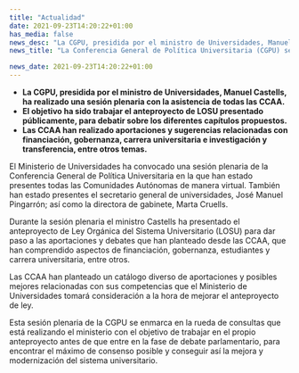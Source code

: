 ```yaml
---
title: "Actualidad"   
date: 2021-09-23T14:20:22+01:00
has_media: false
news_desc: "La CGPU, presidida por el ministro de Universidades, Manuel Castells, ha realizado una sesión plenaria con la asistencia de todas las CCAA. El objetivo ha sido trabajar el anteproyecto de LOSU presentado públicamente, para debatir sobre los diferentes capítulos propuestos. Las CCAA han realizado aportaciones y sugerencias relacionadas con financiación, gobernanza, carrera universitaria e investigación y trans-ferencia, entre otros temas."
news_title: "La Conferencia General de Política Universitaria (CGPU) se ha reunido hoy para discutir el anteproyecto de Ley Orgánica del Sistema Universitario"

news_date: 2021-09-23T14:20:22+01:00
---
```

<ul>
<li><b>La CGPU, presidida por el ministro de Universidades, Manuel Castells, ha realizado una sesi&oacute;n plenaria con la asistencia de todas las CCAA.</b></li>
<li><b>El objetivo ha sido trabajar el anteproyecto de LOSU presentado p&uacute;blicamente, para debatir sobre los diferentes cap&iacute;tulos propuestos.</b></li>
<li><b>Las CCAA han realizado aportaciones y sugerencias relacionadas con financiaci&oacute;n, gobernanza, carrera universitaria e investigaci&oacute;n y transferencia, entre otros temas.</b></li>
</ul>
<p>El Ministerio de Universidades ha convocado una sesi&oacute;n plenaria de la Conferencia General de Pol&iacute;tica Universitaria en la que han estado presentes todas las Comunidades Aut&oacute;nomas de manera virtual. Tambi&eacute;n han estado presentes el secretario general de universidades, Jos&eacute; Manuel Pingarr&oacute;n; as&iacute; como la directora de gabinete, Marta Cruells.</p>
<p>Durante la sesi&oacute;n plenaria el ministro Castells ha presentado el anteproyecto de Ley Org&aacute;nica del Sistema Universitario (LOSU) para dar paso a las aportaciones y debates que han planteado desde las CCAA, que han comprendido aspectos de financiaci&oacute;n, gobernanza, estudiantes y carrera universitaria, entre otros.</p>
<p>Las CCAA han planteado un cat&aacute;logo diverso de aportaciones y posibles mejores relacionadas con sus competencias que el Ministerio de Universidades tomar&aacute; consideraci&oacute;n a la hora de mejorar el anteproyecto de ley.</p>
<p>Esta sesi&oacute;n plenaria de la CGPU se enmarca en la rueda de consultas que est&aacute; realizando el ministerio con el objetivo de trabajar en el propio anteproyecto antes de que entre en la fase de debate parlamentario, para encontrar el m&aacute;ximo de consenso posible y conseguir as&iacute; la mejora y modernizaci&oacute;n del sistema universitario.</p>